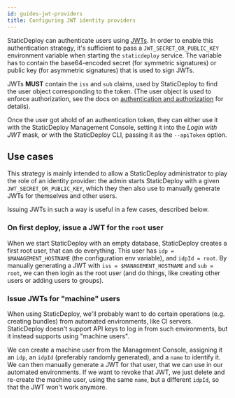 ```yaml
---
id: guides-jwt-providers
title: Configuring JWT identity providers
---
```


StaticDeploy can authenticate users using [JWTs](https://jwt.io). In order to
enable this authentication strategy, it's sufficient to pass a
`JWT_SECRET_OR_PUBLIC_KEY` environment variable when starting the `staticdeploy`
service. The variable has to contain the base64-encoded secret (for symmetric
signatures) or public key (for asymmetric signatures) that is used to sign JWTs.

JWTs **MUST** contain the `iss` and `sub` claims, used by StaticDeploy to find
the user object corresponding to the token. (The user object is used to enforce
authorization, see the docs on
[authentication and authorization](/docs/reference-authentication-and-authorization)
for details).

Once the user got ahold of an authentication token, they can either use it with
the StaticDeploy Management Console, setting it into the _Login with JWT_ mask,
or with the StaticDeploy CLI, passing it as the `--apiToken` option.

## Use cases

This strategy is mainly intended to allow a StaticDeploy administrator to play
the role of an identity provider: the admin starts StaticDeploy with a given
`JWT_SECRET_OR_PUBLIC_KEY`, which they then also use to manually generate JWTs
for themselves and other users.

Issuing JWTs in such a way is useful in a few cases, described below.

### On first deploy, issue a JWT for the `root` user

When we start StaticDeploy with an empty database, StaticDeploy creates a first
root user, that can do everything. This user has `idp = $MANAGEMENT_HOSTNAME`
(the configuration env variable), and `idpId = root`. By manually generating a
JWT with `iss = $MANAGEMENT_HOSTNAME` and `sub = root`, we can then login as the
root user (and do things, like creating other users or adding users to groups).

### Issue JWTs for "machine" users

When using StaticDeploy, we'll probably want to do certain operations (e.g.
creating bundles) from automated environments, like CI servers. StaticDeploy
doesn't support API keys to log in from such environments, but it instead
supports using "machine users".

We can create a machine user from the Management Console, assigning it an `idp`,
an `idpId` (preferably randomly generated), and a `name` to identify it. We can
then manually generate a JWT for that user, that we can use in our automated
environments. If we want to revoke that JWT, we just delete and re-create the
machine user, using the same `name`, but a different `idpId`, so that the JWT
won't work anymore.
